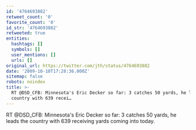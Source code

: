 ```yaml
---
id: '4764693882'
retweet_count: '0'
favorite_count: '0'
id_str: '4764693882'
retweeted: true
entities:
  hashtags: []
  symbols: []
  user_mentions: []
  urls: []
original_url: https://twitter.com/jth/status/4764693882
date: '2009-10-10T17:28:36.000Z'
sitemap: false
robots: noindex
title: >-
  RT @DSD_CFB: Minnesota's Eric Decker so far: 3 catches 50 yards, he leads the
  country with 639 recei…
---
```


RT @DSD_CFB: Minnesota's Eric Decker so far: 3 catches 50 yards, he leads the country with 639 receiving yards coming into today.